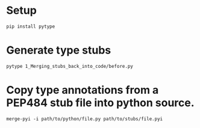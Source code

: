 # Setup

```pip install pytype```


# Generate type stubs

```pytype 1_Merging_stubs_back_into_code/before.py```

# Copy type annotations from a PEP484 stub file into python source.

```merge-pyi -i path/to/python/file.py path/to/stubs/file.pyi```